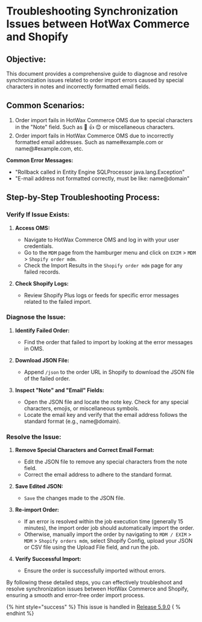 # Troubleshooting Synchronization Issues between HotWax Commerce and Shopify

## Objective:

This document provides a comprehensive guide to diagnose and resolve synchronization issues related to order import errors caused by special characters in notes and incorrectly formatted email fields. 

## Common Scenarios:

1. Order import fails in HotWax Commerce OMS due to special characters in the "Note" field. Such as 🌟 👍 😊 or miscellaneous characters.
2. Order import fails in HotWax Commerce OMS due to incorrectly formatted email addresses. Such as name#example.com or name@#example.com, etc.


**Common Error Messages:**

   - "Rollback called in Entity Engine SQLProcessor java.lang.Exception"
   - "E-mail address not formatted correctly, must be like: name@domain"


## Step-by-Step Troubleshooting Process:

### Verify If Issue Exists:
1. **Access OMS:**
   - Navigate to HotWax Commerce OMS and log in with your user credentials.
   - Go to the `MDM` page from the hamburger menu and click on `EXIM` > `MDM` > `Shopify order mdm`.
   - Check the Import Results in the `Shopify order mdm` page for any failed records.

2. **Check Shopify Logs:**
   - Review Shopify Plus logs or feeds for specific error messages related to the failed import.

### Diagnose the Issue:
1. **Identify Failed Order:**
   - Find the order that failed to import by looking at the error messages in OMS.

2. **Download JSON File:**
   - Append `/json` to the order URL in Shopify to download the JSON file of the failed order.

3. **Inspect "Note" and "Email" Fields:**
   - Open the JSON file and locate the note key. Check for any special characters, emojis, or miscellaneous symbols.
   - Locate the email key and verify that the email address follows the standard format (e.g., name@domain).

### Resolve the Issue:
1. **Remove Special Characters and Correct Email Format:**
   - Edit the JSON file to remove any special characters from the note field.
   - Correct the email address to adhere to the standard format.

2. **Save Edited JSON:**
   - `Save` the changes made to the JSON file.

3. **Re-import Order:**
   - If an error is resolved within the job execution time (generally 15 minutes), the import order job should automatically import the order.
   - Otherwise, manually import the order by navigating to `MDM / EXIM` > `MDM` > `Shopify orders mdm`,  select Shopify Config, upload your JSON or CSV file using the Upload File field, and run the job.

4. **Verify Successful Import:**
   - Ensure the order is successfully imported without errors.


By following these detailed steps, you can effectively troubleshoot and resolve synchronization issues between HotWax Commerce and Shopify, ensuring a smooth and error-free order import process.

{% hint style="success" %} This issue is handled in [Release 5.9.0](../../../integrate-with-hotwax/additional-resources/omsReleases.md) { % endhint %}


